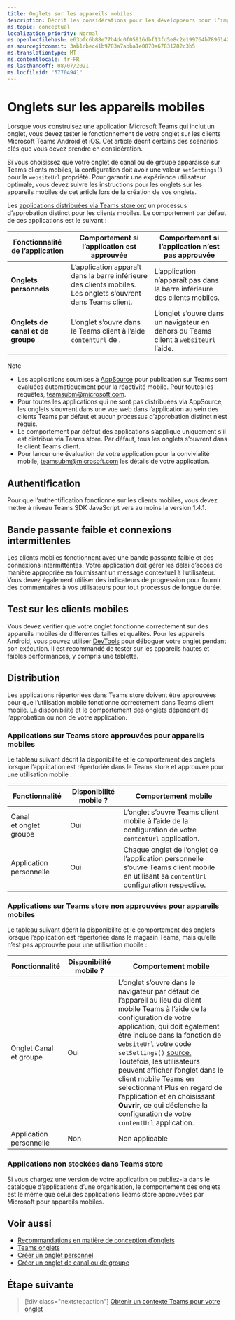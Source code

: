 ```yaml
---
title: Onglets sur les appareils mobiles
description: Décrit les considérations pour les développeurs pour l’implémentation d’onglets sur Microsoft Teams mobile.
ms.topic: conceptual
localization_priority: Normal
ms.openlocfilehash: e63bfc6b88e77b4dc0f05916dbf13fd5e8c2e199764b78961426ff9601de37e6
ms.sourcegitcommit: 3ab1cbec41b9783a7abba1e0870a67831282c3b5
ms.translationtype: MT
ms.contentlocale: fr-FR
ms.lasthandoff: 08/07/2021
ms.locfileid: "57704941"
---
```

# <a name="tabs-on-mobile"></a>Onglets sur les appareils mobiles

Lorsque vous construisez une application Microsoft Teams qui inclut un onglet, vous devez tester le fonctionnement de votre onglet sur les clients Microsoft Teams Android et iOS. Cet article décrit certains des scénarios clés que vous devez prendre en considération.

Si vous choisissez que votre onglet de canal ou de groupe apparaisse sur Teams clients mobiles, la configuration doit avoir une valeur `setSettings()` pour la `websiteUrl` propriété. Pour garantir une expérience utilisateur optimale, vous devez suivre les instructions pour les onglets sur les appareils mobiles de cet article lors de la création de vos onglets.

Les [applications distribuées via Teams store ont](~/concepts/deploy-and-publish/appsource/publish.md) un processus d’approbation distinct pour les clients mobiles. Le comportement par défaut de ces applications est le suivant :

| **Fonctionnalité de l’application** | **Comportement si l’application est approuvée** | **Comportement si l’application n’est pas approuvée** |
| --- | --- | --- |
| **Onglets personnels** | L’application apparaît dans la barre inférieure des clients mobiles. Les onglets s’ouvrent dans Teams client. | L’application n’apparaît pas dans la barre inférieure des clients mobiles. |
| **Onglets de canal et de groupe** | L’onglet s’ouvre dans le Teams client à l’aide `contentUrl` de . | L’onglet s’ouvre dans un navigateur en dehors du Teams client à `websiteUrl` l’aide. |

> [!NOTE]
> * Les applications soumises à [AppSource](https://appsource.microsoft.com) pour publication sur Teams sont évaluées automatiquement pour la réactivité mobile. Pour toutes les requêtes, teamsubm@microsoft.com.
> * Pour toutes les applications qui ne sont pas distribuées via AppSource, les onglets s’ouvrent dans une vue web dans l’application au sein des clients Teams par défaut et aucun processus d’approbation distinct n’est requis.
> * Le comportement par défaut des applications s’applique uniquement s’il est distribué via Teams store. Par défaut, tous les onglets s’ouvrent dans le client Teams client.
> * Pour lancer une évaluation de votre application pour la convivialité mobile, teamsubm@microsoft.com les détails de votre application.

## <a name="authentication"></a>Authentification

Pour que l’authentification fonctionne sur les clients mobiles, vous devez mettre à niveau Teams SDK JavaScript vers au moins la version 1.4.1.

## <a name="low-bandwidth-and-intermittent-connections"></a>Bande passante faible et connexions intermittentes

Les clients mobiles fonctionnent avec une bande passante faible et des connexions intermittentes. Votre application doit gérer les délai d’accès de manière appropriée en fournissant un message contextuel à l’utilisateur. Vous devez également utiliser des indicateurs de progression pour fournir des commentaires à vos utilisateurs pour tout processus de longue durée.

## <a name="testing-on-mobile-clients"></a>Test sur les clients mobiles

Vous devez vérifier que votre onglet fonctionne correctement sur des appareils mobiles de différentes tailles et qualités. Pour les appareils Android, vous pouvez utiliser [DevTools](~/tabs/how-to/developer-tools.md) pour déboguer votre onglet pendant son exécution. Il est recommandé de tester sur les appareils hautes et faibles performances, y compris une tablette.

## <a name="distribution"></a>Distribution

Les applications répertoriées dans Teams store doivent être approuvées pour que l’utilisation mobile fonctionne correctement dans Teams client mobile. La disponibilité et le comportement des onglets dépendent de l’approbation ou non de votre application.

### <a name="apps-on-teams-store-approved-for-mobile"></a>Applications sur Teams store approuvées pour appareils mobiles

Le tableau suivant décrit la disponibilité et le comportement des onglets lorsque l’application est répertoriée dans le Teams store et approuvée pour une utilisation mobile :

|Fonctionnalité   |Disponibilité mobile ?   |Comportement mobile|
|----------|-----------|------------|
|Canal <br /> et onglet groupe|Oui|L’onglet s’ouvre Teams client mobile à l’aide de la configuration de votre `contentUrl` application.|
|Application personnelle|Oui|Chaque onglet de l’onglet de l’application personnelle s’ouvre Teams client mobile en utilisant sa `contentUrl` configuration respective.|

### <a name="apps-on-teams-store-not-approved-for-mobile"></a>Applications sur Teams store non approuvées pour appareils mobiles

Le tableau suivant décrit la disponibilité et le comportement des onglets lorsque l’application est répertoriée dans le magasin Teams, mais qu’elle n’est pas approuvée pour une utilisation mobile :

| Fonctionnalité | Disponibilité mobile ? | Comportement mobile |
|----------|-----------|------------|
|Onglet Canal et groupe|Oui|L’onglet s’ouvre dans le navigateur par défaut de l’appareil au lieu du client mobile Teams à l’aide de la configuration de votre application, qui doit également être incluse dans la fonction de `websiteUrl` votre code `setSettings()` [source.](/javascript/api/@microsoft/teams-js/settings?view=msteams-client-js-latest#functions&preserve-view=true) Toutefois, les utilisateurs peuvent afficher l’onglet dans  le client mobile Teams en sélectionnant Plus en regard de l’application et en choisissant **Ouvrir,** ce qui déclenche la configuration de votre `contentUrl` application.|
|Application personnelle|Non|Non applicable|

### <a name="apps-not-on-teams-store"></a>Applications non stockées dans Teams store

Si vous chargez une version de votre application ou publiez-la dans le catalogue d’applications d’une organisation, le comportement des onglets est le même que celui des applications Teams store approuvées par Microsoft pour appareils mobiles.

## <a name="see-also"></a>Voir aussi

* [Recommandations en matière de conception d’onglets](~/tabs/design/tabs.md)
* [Teams onglets](~/tabs/what-are-tabs.md)
* [Créer un onglet personnel](~/tabs/how-to/create-personal-tab.md)
* [Créer un onglet de canal ou de groupe](~/tabs/how-to/create-channel-group-tab.md)

## <a name="next-step"></a>Étape suivante

> [!div class="nextstepaction"]
> [Obtenir un contexte Teams pour votre onglet](~/tabs/how-to/access-teams-context.md)
